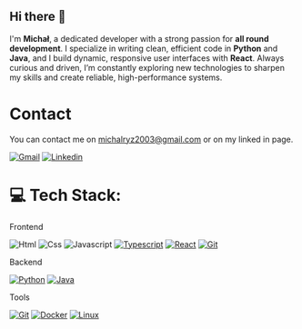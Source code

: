 ## Hi there 👋

I'm **Michał**, a dedicated developer with a strong passion for **all round development**. I specialize in writing clean, efficient code in **Python** and **Java**, and I build dynamic, responsive user interfaces with **React**. Always curious and driven, I’m constantly exploring new technologies to sharpen my skills and create reliable, high-performance systems.

# Contact

You can contact me on michalryz2003@gmail.com or on my linked in page.

[![Gmail](https://skillicons.dev/icons?i=gmail&theme=light)](mailto:michalryz2003@gmail.com) [![Linkedin](https://skillicons.dev/icons?i=linkedin)](https://www.linkedin.com/in/michal-ryz/)

# 💻 Tech Stack:

Frontend

![Html](https://skillicons.dev/icons?i=html) ![Css](https://skillicons.dev/icons?i=css) ![Javascript](https://skillicons.dev/icons?i=javascript) [![Typescript](https://skillicons.dev/icons?i=typescript)](https://www.typescriptlang.org/) [![React](https://skillicons.dev/icons?i=react)](https://react.dev/) [![Git](https://skillicons.dev/icons?i=bootstrap)](https://getbootstrap.com/)

Backend

[![Python](https://skillicons.dev/icons?i=python)](https://www.python.org) [![Java](https://skillicons.dev/icons?i=java)](https://www.java.com)

Tools

[![Git](https://skillicons.dev/icons?i=git)](https://git-scm.com/) [![Docker](https://skillicons.dev/icons?i=docker)](https://www.docker.com/) [![Linux](https://skillicons.dev/icons?i=linux&theme=light)](https://www.linux.org/)
